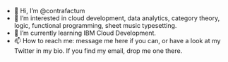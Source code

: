 - 👋 Hi, I’m @contrafactum
- 👀 I’m interested in cloud development, data analytics, category theory, logic, functional programming, sheet music typesetting.
- 🌱 I’m currently learning IBM Cloud Development.
- 📫 How to reach me: message me here if you can, or have a look at my Twitter in my bio. If you find my email, drop me one there.

<!---
contrafactum/contrafactum is a ✨ special ✨ repository because its `README.md` (this file) appears on your GitHub profile.
You can click the Preview link to take a look at your changes.
--->
